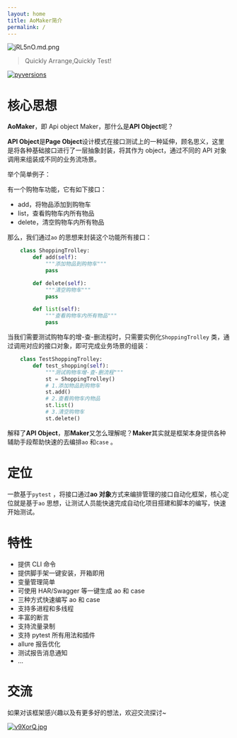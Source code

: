 ```yaml
---
layout: home
title: AoMaker简介
permalink: /
---
```


![jRL5nO.md.png](https://s1.ax1x.com/2022/07/13/jRL5nO.md.png)

> Quickly Arrange,Quickly Test!

[![pyversions](https://img.shields.io/pypi/pyversions/httprunner.svg)](https://pypi.python.org/pypi/httprunner)

# 核心思想

**AoMaker**，即 Api object Maker，那什么是**API Object**呢？

**API Object**是**Page Object**设计模式在接口测试上的一种延伸，顾名思义，这里是将各种基础接口进行了一层抽象封装，将其作为 object，通过不同的 API 对象调用来组装成不同的业务流场景。

举个简单例子：

有一个购物车功能，它有如下接口：

- add，将物品添加到购物车
- list，查看购物车内所有物品
- delete，清空购物车内所有物品

那么，我们通过`ao` 的思想来封装这个功能所有接口：

```python
    class ShoppingTrolley:
        def add(self):
            """添加物品到购物车"""
            pass

        def delete(self):
            """清空购物车"""
            pass

        def list(self):
            """查看购物车内所有物品"""
            pass
```

当我们需要测试购物车的增-查-删流程时，只需要实例化`ShoppingTrolley` 类，通过调用对应的接口对象，即可完成业务场景的组装：

```python
    class TestShoppingTrolley:
        def test_shopping(self):
            """测试购物车增-查-删流程"""
            st = ShoppingTrolley()
            # 1.添加物品到购物车
            st.add()
            # 2.查看购物车内物品
            st.list()
            # 3.清空购物车
            st.delete()
```

解释了**API Object**，那**Maker**又怎么理解呢？**Maker**其实就是框架本身提供各种辅助手段帮助快速的去编排`ao` 和`case` 。

# 定位

一款基于`pytest` ，将接口通过**ao 对象**方式来编排管理的接口自动化框架，核心定位就是基于`ao` 思想，让测试人员能快速完成自动化项目搭建和脚本的编写，快速开始测试。

# 特性

- 提供 CLI 命令
- 提供脚手架一键安装，开箱即用
- 变量管理简单
- 可使用 HAR/Swagger 等一键生成 ao 和 case
- 三种方式快速编写 ao 和 case
- 支持多进程和多线程
- 丰富的断言
- 支持流量录制
- 支持 pytest 所有用法和插件
- allure 报告优化
- 测试报告消息通知
- ...

# 交流

如果对该框架感兴趣以及有更多好的想法，欢迎交流探讨~

[![v9XorQ.jpg](https://s1.ax1x.com/2022/07/28/v9XorQ.jpg)](https://imgtu.com/i/v9XorQ)

